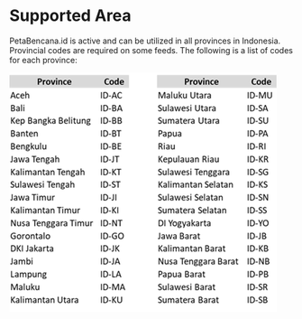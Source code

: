 # Supported Area

PetaBencana.id is active and can be utilized in all provinces in Indonesia. Provincial codes are required on some feeds. The following is a list of codes for each province:

![](../.gitbook/assets/image.png)

